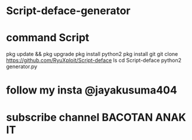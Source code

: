 # Script-deface-generator

# command Script
pkg update && pkg upgrade
pkg install python2
pkg install git
git clone https://github.com/RyuXploit/Script-deface
ls
cd Script-deface
python2 generator.py

# follow my insta @jayakusuma404
# subscribe channel BACOTAN ANAK IT
